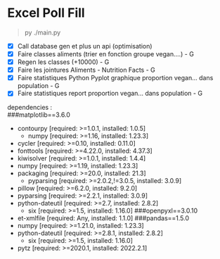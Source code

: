 # Excel Poll Fill

> py ./main.py

- [x] Call database gen et plus un api (optimisation)
- [x] Faire classes aliments (trier en fonction groupe vegan....) - G
- [x] Regen les classes (+10000) - G
- [x] Faire les jointures Aliments - Nutrition Facts - G
- [x] Faire statistiques Python Pyplot graphique proportion vegan... dans population - G
- [x] Faire statistiques report proportion vegan... dans population - G

dependencies :  
###matplotlib==3.6.0
  - contourpy [required: >=1.0.1, installed: 1.0.5]
    - numpy [required: >=1.16, installed: 1.23.3]
  - cycler [required: >=0.10, installed: 0.11.0]
  - fonttools [required: >=4.22.0, installed: 4.37.3]
  - kiwisolver [required: >=1.0.1, installed: 1.4.4]
  - numpy [required: >=1.19, installed: 1.23.3]
  - packaging [required: >=20.0, installed: 21.3]
    - pyparsing [required: >=2.0.2,!=3.0.5, installed: 3.0.9]
  - pillow [required: >=6.2.0, installed: 9.2.0]
  - pyparsing [required: >=2.2.1, installed: 3.0.9]
  - python-dateutil [required: >=2.7, installed: 2.8.2]
    - six [required: >=1.5, installed: 1.16.0]
###openpyxl==3.0.10  
  - et-xmlfile [required: Any, installed: 1.1.0]
###pandas==1.5.0  
  - numpy [required: >=1.21.0, installed: 1.23.3]
  - python-dateutil [required: >=2.8.1, installed: 2.8.2]
    - six [required: >=1.5, installed: 1.16.0]
  - pytz [required: >=2020.1, installed: 2022.2.1]
